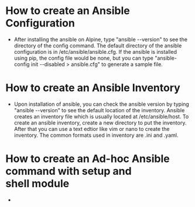 # How to create an Ansible Configuration
  - After installing the ansible on Alpine, type "ansible --version" to see the directory of the config command. The default directory of the ansible configuration is in /etc/ansible/ansible.cfg. If the ansible is installed using pip, the config file would be none, but you can type "ansible-config init --disabled > ansible.cfg" to generate a sample file.

# How to create an Ansible Inventory
  - Upon installation of ansible, you can check the ansible version by typing "ansible --version" to see the default location of the inventory. Ansible creates an inventory file which is usually located at /etc/ansible/host. To create an ansible inventory, create a new directory to put the inventory. After that you can use a text edtior like vim or nano to create the inventory. The common formats used in inventory are .ini and .yaml.

# How to create an Ad-hoc Ansible command with setup and shell module
  - 
